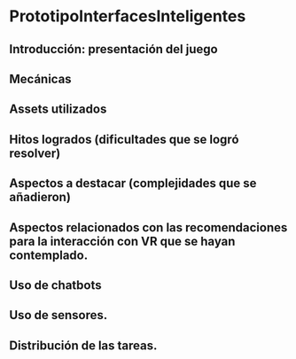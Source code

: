 # PrototipoInterfacesInteligentes
## Introducción: presentación del juego
## Mecánicas
## Assets utilizados
## Hitos logrados (dificultades que se logró resolver)
## Aspectos a destacar (complejidades que se añadieron)
## Aspectos relacionados con las recomendaciones para la interacción con VR que se hayan contemplado.
## Uso de chatbots
## Uso de sensores.
## Distribución de las tareas.
